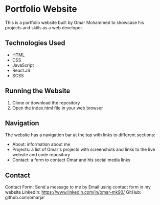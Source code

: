 # Portfolio Website

This is a portfolio website built by Omar Mohammed to showcase his projects and skills as a web developer.

## Technologies Used
- HTML
- CSS
- JavaScript
- React.JS
- SCSS


## Running the Website
1. Clone or download the repository
2. Open the index.html file in your web browser

## Navigation
The website has a navigation bar at the top with links to different sections:
- About: information about me
- Projects: a list of Omar's projects with screenshots and links to the live website and code repository
- Contact: a form to contact Omar and his social media links

## Contact
Contact Form: Send a message to me by Email using contact form in my website
LinkedIn: https://www.linkedin.com/in/omar-mk90/
GitHub: github.com/omarjar